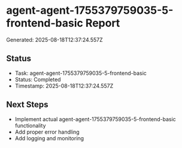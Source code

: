 # agent-agent-1755379759035-5-frontend-basic Report

Generated: 2025-08-18T12:37:24.557Z

## Status
- Task: agent-agent-1755379759035-5-frontend-basic
- Status: Completed
- Timestamp: 2025-08-18T12:37:24.557Z

## Next Steps
- Implement actual agent-agent-1755379759035-5-frontend-basic functionality
- Add proper error handling
- Add logging and monitoring
